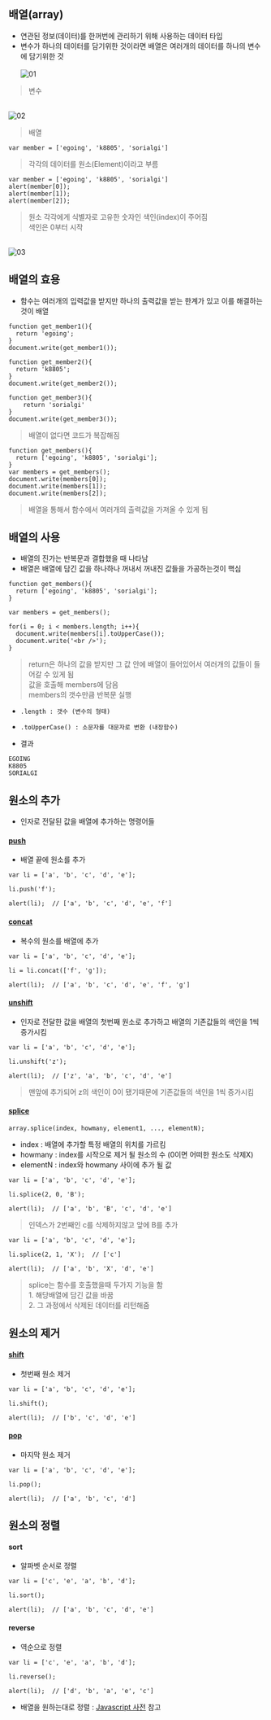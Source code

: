 ## 배열(array)
- 연관된 정보(데이터)를 한꺼번에 관리하기 위해 사용하는 데이터 타입
- 변수가 하나의 데이터를 담기위한 것이라면 배열은 여러개의 데이터를 하나의 변수에 담기위한 것<br/>
<br/>![01](images/js19.png)
> 변수<br/>

<br/>![02](images/js20.png)
> 배열

```
var member = ['egoing', 'k8805', 'sorialgi']
```
> 각각의 데이터를 원소(Element)이라고 부름
```
var member = ['egoing', 'k8805', 'sorialgi']
alert(member[0]);
alert(member[1]);
alert(member[2]);
```
> 원소 각각에게 식별자로 고유한 숫자인 색인(index)이 주어짐<br />색인은 0부터 시작

<br/>![03](images/js21.png)<br/>


## 배열의 효용
- 함수는 여러개의 입력값을 받지만 하나의 출력값을 받는 한계가 있고 이를 해결하는것이 배열
```
function get_member1(){
  return 'egoing';
}
document.write(get_member1());
 
function get_member2(){
  return 'k8805';
}
document.write(get_member2());
  
function get_member3(){
    return 'sorialgi'
}
document.write(get_member3());
```
> 배열이 없다면 코드가 복잡해짐

```
function get_members(){
  return ['egoing', 'k8805', 'sorialgi'];
}
var members = get_members();
document.write(members[0]);
document.write(members[1]);
document.write(members[2]);
```
> 배열을 통해서 함수에서 여러개의 출력값을 가져올 수 있게 됨


## 배열의 사용
- 배열의 진가는 반복문과 결합했을 때 나타남
- 배열은 배열에 담긴 값을 하나하나 꺼내서 꺼내진 값들을 가공하는것이 핵심
```
function get_members(){
  return ['egoing', 'k8805', 'sorialgi'];
}

var members = get_members();

for(i = 0; i < members.length; i++){
  document.write(members[i].toUpperCase());   
  document.write('<br />');
}
```
> return은 하나의 값을 받지만 그 값 안에 배열이 들어있어서 여러개의 값들이 들어갈 수 있게 됨<br />값을 호출해 members에 담음<br />members의 갯수만큼 반복문 실행

- `.length : 갯수 (변수의 형태)`
- `.toUpperCase() : 소문자를 대문자로 변환 (내장함수)`

- 결과
```
EGOING
K8805
SORIALGI
```


## 원소의 추가
- 인자로 전달된 값을 배열에 추가하는 명령어들
#### [push](https://opentutorials.org/course/50/105)
- 배열 끝에 원소를 추가
```
var li = ['a', 'b', 'c', 'd', 'e'];

li.push('f');

alert(li);  // ['a', 'b', 'c', 'd', 'e', 'f']
```

#### [concat](https://opentutorials.org/course/50/102)
- 복수의 원소를 배열에 추가
```
var li = ['a', 'b', 'c', 'd', 'e'];

li = li.concat(['f', 'g']);

alert(li);  // ['a', 'b', 'c', 'd', 'e', 'f', 'g']
```


#### [unshift](https://opentutorials.org/course/50/112)
- 인자로 전달한 값을 배열의 첫번째 원소로 추가하고 배열의 기존값들의 색인을 1씩 증가시킴
```
var li = ['a', 'b', 'c', 'd', 'e'];

li.unshift('z');

alert(li);  // ['z', 'a', 'b', 'c', 'd', 'e']
```
> 맨앞에 추가되어 z의 색인이 0이 됐기때문에 기존값들의 색인을 1씩 증가시킴


#### [splice](https://opentutorials.org/course/50/110)
```
array.splice(index, howmany, element1, ..., elementN);
```
- index : 배열에 추가할 특정 배열의 위치를 가르킴
- howmany : index를 시작으로 제거 될 원소의 수 (0이면 어떠한 원소도 삭제X)
- elementN : index와 howmany 사이에 추가 될 값
```
var li = ['a', 'b', 'c', 'd', 'e'];

li.splice(2, 0, 'B');

alert(li);  // ['a', 'b', 'B', 'c', 'd', 'e']
```
> 인덱스가 2번째인 c를 삭제하지않고 앞에 B를 추가

```
var li = ['a', 'b', 'c', 'd', 'e'];

li.splice(2, 1, 'X');  // ['c']

alert(li);  // ['a', 'b', 'X', 'd', 'e']
```
> splice는 함수를 호출했을때 두가지 기능을 함<br/>1. 해당배열에 담긴 값을 바꿈<br/>2. 그 과정에서 삭제된 데이터를 리턴해줌


## 원소의 제거
#### [shift](https://opentutorials.org/course/50/107)
- 첫번째 원소 제거
```
var li = ['a', 'b', 'c', 'd', 'e'];

li.shift();

alert(li);  // ['b', 'c', 'd', 'e']
```

#### [pop](https://opentutorials.org/course/50/104)
- 마지막 원소 제거
```
var li = ['a', 'b', 'c', 'd', 'e'];

li.pop();

alert(li);  // ['a', 'b', 'c', 'd']
```


## 원소의 정렬
#### sort
- 알파벳 순서로 정렬
```
var li = ['c', 'e', 'a', 'b', 'd'];

li.sort();

alert(li);  // ['a', 'b', 'c', 'd', 'e']
```

#### reverse
- 역순으로 정렬
```
var li = ['c', 'e', 'a', 'b', 'd'];

li.reverse();

alert(li);  // ['d', 'b', 'a', 'e', 'c']
```

- 배열을 원하는대로 정렬 : [Javascript 사전](https://opentutorials.org/course/50/109) 참고
